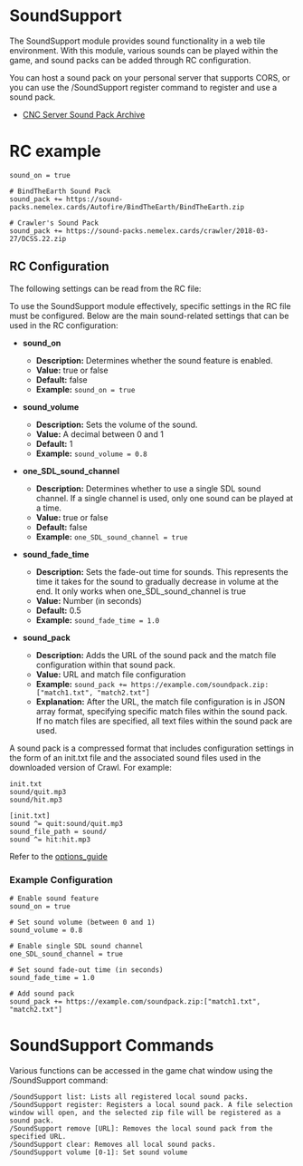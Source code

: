 # SoundSupport

The SoundSupport module provides sound functionality in a web tile environment. With this module, various sounds can be
played within the game, and sound packs can be added through RC configuration.

You can host a sound pack on your personal server that supports CORS, or you can use the /SoundSupport register command
to register and use a sound pack.

- [CNC Server Sound Pack Archive](https://sound-packs.nemelex.cards)

# RC example

```
sound_on = true

# BindTheEarth Sound Pack
sound_pack += https://sound-packs.nemelex.cards/Autofire/BindTheEarth/BindTheEarth.zip

# Crawler's Sound Pack
sound_pack += https://sound-packs.nemelex.cards/crawler/2018-03-27/DCSS.22.zip
```

## RC Configuration

The following settings can be read from the RC file:

To use the SoundSupport module effectively, specific settings in the RC file must be configured. Below are the main
sound-related settings that can be used in the RC configuration:

- **sound_on**
    - **Description:** Determines whether the sound feature is enabled.
    - **Value:** true or false
    - **Default:** false
    - **Example:** `sound_on = true`

- **sound_volume**
    - **Description:** Sets the volume of the sound.
    - **Value:** A decimal between 0 and 1
    - **Default:** 1
    - **Example:** `sound_volume = 0.8`

- **one_SDL_sound_channel**
    - **Description:** Determines whether to use a single SDL sound channel. If a single channel is used, only one sound
      can be played at a time.
    - **Value:** true or false
    - **Default:** false
    - **Example:** `one_SDL_sound_channel = true`

- **sound_fade_time**
  - **Description:** Sets the fade-out time for sounds. This represents the time it takes for the sound to gradually
    decrease in volume at the end. It only works when one_SDL_sound_channel is true
  - **Value:** Number (in seconds)
  - **Default:** 0.5
  - **Example:** `sound_fade_time = 1.0`

- **sound_pack**
    - **Description:** Adds the URL of the sound pack and the match file configuration within that sound pack.
    - **Value:** URL and match file configuration
    - **Example:** `sound_pack += https://example.com/soundpack.zip:["match1.txt", "match2.txt"]`
    - **Explanation:** After the URL, the match file configuration is in JSON array format, specifying specific match
      files within the sound pack. If no match files are specified, all text files within the sound pack are used.

A sound pack is a compressed format that includes configuration settings in the form of an init.txt file and the associated sound files used in the downloaded version of Crawl. For example:
```plaintext
init.txt
sound/quit.mp3
sound/hit.mp3
```
```plaintext
[init.txt]
sound ^= quit:sound/quit.mp3
sound_file_path = sound/
sound ^= hit:hit.mp3
```
Refer to the [options_guide](https://raw.githubusercontent.com/crawl/crawl/master/crawl-ref/docs/options_guide.txt)

### Example Configuration

```plaintext
# Enable sound feature
sound_on = true

# Set sound volume (between 0 and 1)
sound_volume = 0.8

# Enable single SDL sound channel
one_SDL_sound_channel = true

# Set sound fade-out time (in seconds)
sound_fade_time = 1.0

# Add sound pack
sound_pack += https://example.com/soundpack.zip:["match1.txt", "match2.txt"]
```

# SoundSupport Commands

Various functions can be accessed in the game chat window using the /SoundSupport command:

```plaintext
/SoundSupport list: Lists all registered local sound packs.
/SoundSupport register: Registers a local sound pack. A file selection window will open, and the selected zip file will be registered as a sound pack.
/SoundSupport remove [URL]: Removes the local sound pack from the specified URL.
/SoundSupport clear: Removes all local sound packs.
/SoundSupport volume [0-1]: Set sound volume
```
